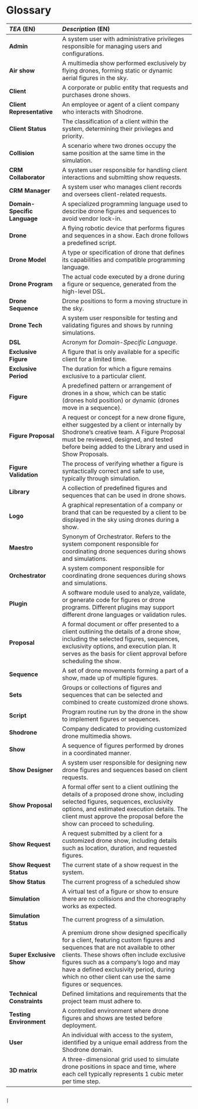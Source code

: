 # Glossary

| **_TEA_** (EN)               | **_Description_** (EN)                                                                                                                                                                                                                                                                                                       |
|:-----------------------------|:-----------------------------------------------------------------------------------------------------------------------------------------------------------------------------------------------------------------------------------------------------------------------------------------------------------------------------|
| **Admin**                    | A system user with administrative privileges responsible for managing users and configurations.                                                                                                                                                                                                                              |
| **Air show**                 | A multimedia show performed exclusively by flying drones, forming static or dynamic aerial figures in the sky.                                                                                                                                                                                                               |
| **Client**                   | A corporate or public entity that requests and purchases drone shows.                                                                                                                                                                                                                                                        |
| **Client Representative**    | An employee or agent of a client company who interacts with Shodrone.                                                                                                                                                                                                                                                        |
| **Client Status**            | The classification of a client within the system, determining their privileges and priority.                                                                                                                                                                                                                                 |
| **Collision**                | A scenario where two drones occupy the same position at the same time in the simulation.                                                                                                                                                                                                                                     |
| **CRM Collaborator**         | A system user responsible for handling client interactions and submitting show requests.                                                                                                                                                                                                                                     |
| **CRM Manager**              | A system user who manages client records and oversees client-related requests.                                                                                                                                                                                                                                               |
| **Domain-Specific Language** | A specialized programming language used to describe drone figures and sequences to avoid vendor lock-in.                                                                                                                                                                                                                     |
| **Drone**                    | A flying robotic device that performs figures and sequences in a show. Each drone follows a predefined script.                                                                                                                                                                                                               |
| **Drone Model**              | A type or specification of drone that defines its capabilities and compatible programming language.                                                                                                                                                                                                               |
| **Drone Program**            | The actual code executed by a drone during a figure or sequence, generated from the high-level DSL.                                                                                                                                                                                                               |
| **Drone Sequence**           | Drone positions to form a moving structure in the sky.                                                                                                                                                                                                                                                                       |
| **Drone Tech**               | A system user responsible for testing and validating figures and shows by running simulations.                                                                                                                                                                                                                               |
| **DSL**                      | Acronym for _Domain-Specific Language_.                                                                                                                                                                                                                                                                                      |
| **Exclusive Figure**         | A figure that is only available for a specific client for a limited time.                                                                                                                                                                                                                                                    |
| **Exclusive Period**         | The duration for which a figure remains exclusive to a particular client.                                                                                                                                                                                                                                                    |
| **Figure**                   | A predefined pattern or arrangement of drones in a show, which can be static (drones hold position) or dynamic (drones move in a sequence).                                                                                                                                                                                  |
| **Figure Proposal**          | A request or concept for a new drone figure, either suggested by a client or internally by Shodrone’s creative team. A Figure Proposal must be reviewed, designed, and tested before being added to the Library and used in Show Proposals.                                                                                  |
| **Figure Validation**        | The process of verifying whether a figure is syntactically correct and safe to use, typically through simulation.                                                                                  |
| **Library**                  | A collection of predefined figures and sequences that can be used in drone shows.                                                                                                                                                                                                                                            |
| **Logo**                     | A graphical representation of a company or brand that can be requested by a client to be displayed in the sky using drones during a show.                                                                                                                                                                                    |
| **Maestro**                  | Synonym of Orchestrator. Refers to the system component responsible for coordinating drone sequences during shows and simulations.                                                                                                                                                                                           |
| **Orchestrator**             | A system component responsible for coordinating drone sequences during shows and simulations.                                                                                                                                                                                                                                |
| **Plugin**                 | A software module used to analyze, validate, or generate code for figures or drone programs. Different plugins may support different drone languages or validation rules.                                                                           |
| **Proposal**                 | A formal document or offer presented to a client outlining the details of a drone show, including the selected figures, sequences, exclusivity options, and execution plan. It serves as the basis for client approval before scheduling the show.                                                                           |
| **Sequence**                 | A set of drone movements forming a part of a show, made up of multiple figures.                                                                                                                                                                                                                                              |
| **Sets**                     | Groups or collections of figures and sequences that can be selected and combined to create customized drone shows.                                                                                                                                                                                                           |
| **Script**                   | Program routine run by the drone in the show to implement figures or sequences.                                                                                                                                                                                                                                              |
| **Shodrone**                 | Company dedicated to providing customized drone multimedia shows.                                                                                                                                                                                                                                                            |
| **Show**                     | A sequence of figures performed by drones in a coordinated manner.                                                                                                                                                                                                                                                           |
| **Show Designer**            | A system user responsible for designing new drone figures and sequences based on client requests.                                                                                                                                                                                                                            |
| **Show Proposal**            | A formal offer sent to a client outlining the details of a proposed drone show, including selected figures, sequences, exclusivity options, and estimated execution details. The client must approve the proposal before the show can proceed to scheduling.                                                                 |
| **Show Request**             | A request submitted by a client for a customized drone show, including details such as location, duration, and requested figures.                                                                                                                                                                                            |
| **Show Request Status**      | The current state of a show request in the system.                                                                                                                                                                                                                                                                           |
| **Show Status**              | The current progress of a scheduled show                                                                                                                                                                                                                                                                                     |
| **Simulation**               | A virtual test of a figure or show to ensure there are no collisions and the choreography works as expected.                                                                                                                                                                                                                 |
| **Simulation Status**        | The current progress of a simulation.                                                                                                                                                                                                                                                                                        |
| **Super Exclusive Show**     | A premium drone show designed specifically for a client, featuring custom figures and sequences that are not available to other clients. These shows often include exclusive figures such as a company’s logo and may have a defined exclusivity period, during which no other client can use the same figures or sequences. |
| **Technical Constraints**    | Defined limitations and requirements that the project team must adhere to.                                                                                                                                                                                                                                                   |
| **Testing Environment**      | A controlled environment where drone figures and shows are tested before deployment.                                                                                                                                                                                                                                         |
| **User**                     | An individual with access to the system, identified by a unique email address from the Shodrone domain.                                                                                                                                                                                                                      |
| **3D matrix**                | A three-dimensional grid used to simulate drone positions in space and time, where each cell typically represents 1 cubic meter per time step.                                                                                                                                                                               |

                                                                                                                                                                                                                                                 |





	
 

	

